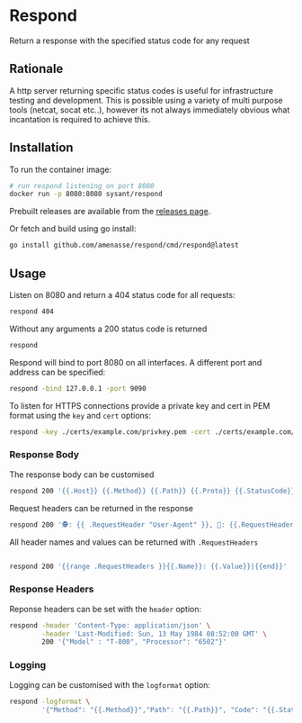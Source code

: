 # Respond

Return a response with the specified status code for any request

## Rationale

A http server returning specific status codes is useful for infrastructure testing and development. This is possible using a variety of multi purpose tools (netcat, socat etc..), however its not always immediately obvious what incantation is required to achieve this.


## Installation

To run the container image:

```bash
# run respond listening on port 8080
docker run -p 8080:8080 sysant/respond
```

Prebuilt releases are available from the [releases page](https://github.com/amenasse/respond/releases ).

Or fetch and build using go install:

```bash
go install github.com/amenasse/respond/cmd/respond@latest
```


## Usage

Listen on 8080 and return a 404 status code for all requests:

```bash
respond 404
```


Without any arguments a 200 status code is returned

```bash
respond
```

Respond will bind to port 8080 on all interfaces. A different port and address can be specified:

```bash
respond -bind 127.0.0.1 -port 9090
```


To listen for HTTPS connections provide a private key and cert in PEM format using the `key` and `cert` options:

```bash
respond -key ./certs/example.com/privkey.pem -cert ./certs/example.com/cert.pem
```

### Response Body

The response body can be customised

```bash
respond 200 '{{.Host}} {{.Method}} {{.Path}} {{.Proto}} {{.StatusCode}} {{.Description}}\n'
```

Request headers can be returned in the response

```bash
respond 200 '🕵: {{ .RequestHeader "User-Agent" }}, 👻: {{.RequestHeader "Host"}}'
```


All header names and values can be returned with `.RequestHeaders`

```bash

respond 200 '{{range .RequestHeaders }}{{.Name}}: {{.Value}}|{{end}}'
```

### Response Headers

Reponse headers can be set with the `header` option:


```bash
respond -header 'Content-Type: application/json' \
        -header 'Last-Modified: Sun, 13 May 1984 08:52:00 GMT' \
        200 '{"Model" : "T-800", "Processor": "6502"}'
```

### Logging

Logging can be customised with the `logformat` option:

```bash
respond -logformat \
        '{"Method": "{{.Method}}","Path": "{{.Path}}", "Code": "{{.StatusCode}}"}'
```
